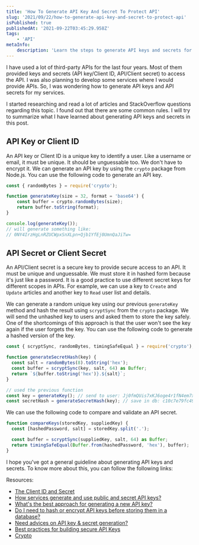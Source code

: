 ```yaml
---
title: 'How To Generate API Key And Secret To Protect API'
slug: '2021/09/22/how-to-generate-api-key-and-secret-to-protect-api'
isPublished: true
publishedAt: '2021-09-22T03:45:29.958Z'
tags:
    - 'API'
metaInfo:
    description: 'Learn the steps to generate API keys and secrets for safeguarding API in this comprehensive tutorial.'
---
```


I have used a lot of third-party APIs for the last four years. Most of them provided keys and secrets (API key/Client ID, API/Client secret) to access the API. I was also planning to develop some services where I would provide APIs. So, I was wondering how to generate API keys and API secrets for my services.

I started researching and read a lot of articles and StackOverflow questions regarding this topic. I found out that there are some common rules. I will try to summarize what I have learned about generating API keys and secrets in this post.

## API Key or Client ID

An API key or Client ID is a unique key to identify a user. Like a username or email, it must be unique. It should be unguessable too. We don't have to encrypt it. We can generate an API key by using the `crypto` package from Node.js. You can use the following code to generate an API key.

```javascript
const { randomBytes } = require('crypto');

function generateKey(size = 32, format = 'base64') {
    const buffer = crypto.randomBytes(size);
    return buffer.toString(format);
}

console.log(generateKey());
// will generate something like:
// 0NY4IrzHgLnRZUCWpxSnXLpn+Qjb1YfEj0UmnQaJiTw=
```

## API Secret or Client Secret

An API/Client secret is a secure key to provide secure access to an API. It must be unique and unguessable. We must store it in hashed form because it's just like a password. It is a good practice to use different secret keys for different scopes in APIs. For example, we can use a key to `Create` and `Update` articles and another key to `Read` user list and details.

We can generate a random unique key using our previous `generateKey` method and hash the result using `scryptSync` from the `crypto` package. We will send the unhashed key to users and asked them to store the key safely. One of the shortcomings of this approach is that the user won't see the key again if the user forgets the key. You can use the following code to generate a hashed version of the key.

```javascript
const { scryptSync, randomBytes, timingSafeEqual } = require('crypto');

function generateSecretHash(key) {
  const salt = randomBytes(8).toString('hex');
  const buffer = scryptSync(key, salt, 64) as Buffer;
  return `${buffer.toString('hex')}.${salt}`;
}

// used the previous function
const key = generateKey(); // send to user: Jj0fmQUis7xKJ6oge4r1fN4em7xJ+hILrgubKlG6PLA=
const secretHash = generateSecretHash(key); // save in db: c10c7e79fc496144ee245d9dcbe52d9d3910c2a514af1cfe8afda9ea655815efed5bd2a793b31bf923fe47d212bab7896cd527c720849678077e34cdd6fec0a2.2f717b397644fdcc
```

We can use the following code to compare and validate an API secret.

```javascript
function compareKeys(storedKey, suppliedKey) {
  const [hashedPassword, salt] = storedKey.split('.');

  const buffer = scryptSync(suppliedKey, salt, 64) as Buffer;
  return timingSafeEqual(Buffer.from(hashedPassword, 'hex'), buffer);
}
```

I hope you've got a general guideline about generating API keys and secrets. To know more about this, you can follow the following links:

Resources:

-   [The Client ID and Secret](https://www.oauth.com/oauth2-servers/client-registration/client-id-secret/)
-   [How services generate and use public and secret API keys?](https://stackoverflow.com/questions/55009503/how-services-generate-and-use-public-and-secret-api-keys)
-   [What's the best approach for generating a new API key?](https://stackoverflow.com/questions/14412132/whats-the-best-approach-for-generating-a-new-api-key)
-   [Do I need to hash or encrypt API keys before storing them in a database?](https://security.stackexchange.com/questions/180345/do-i-need-to-hash-or-encrypt-api-keys-before-storing-them-in-a-database)
-   [Need advices on API key & secret generation?](https://security.stackexchange.com/questions/180367/need-advices-on-api-key-secret-generation)
-   [Best practices for building secure API Keys](https://www.freecodecamp.org/news/best-practices-for-building-api-keys-97c26eabfea9/)
-   [Crypto](https://nodejs.org/api/crypto.html)
